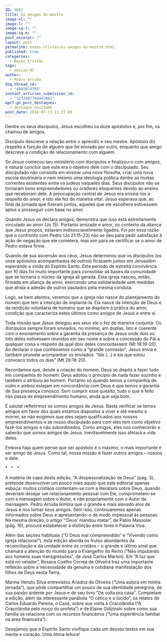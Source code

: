 ```yaml
---
ID: 4691
title: Os amigos do mestre
image-xl: ""
image-l: ""
image-sq-l: ""
image-sq-m: ""
post_excerpt: ""
layout: post
permalink: bases-cristas/os-amigos-do-mestre.html
published: true
categories:
  - Bases Cristãs
tags:
  - edicao-82
author:
  - Pedro Arruda
dsq_thread_id:
  - "4985074795"
instant_articles_submission_id:
  - "1272407749443881"
wpcf-gn_post_destaques:
  - destaque_novidade
post_date: 2016-07-13 11:27:09
---
```

<p class="p1"><span class="s1">Dentre os seus discípulos, Jesus escolheu os doze apóstolos e, por fim, os chamou de amigos.</span></p>
<p class="p1"><span class="s1">Discípulo descreve a relação entre o aprendiz e seu mestre. Apóstolo diz respeito à função de alguém que foi enviado por outro, enquanto que amigo descreve a condição de relacionamento com alguém.</span></p>
<p class="p1"><span class="s1">Se Jesus começou seu ministério com discípulos e finalizou-o com amigos, é natural concluir que este era o objetivo dele com o discipulado. Seu discipulado não consistia em ensinar uma nova filosofia, criar uma nova escola doutrinária e nem mesmo uma ideologia política dentre as muitas correntes existentes entre os judeus naqueles dias. Seus discípulos não se tornaram bons empreendedores ou oradores eloquentes devido ao ensino que receberam dele. A preocupação central de Jesus era ensiná-los a respeito do amor, e isto ele fez de maneira vital. Jesus esperava que, ao final da jornada que fizeram juntos, aqueles que ele escolhera estivessem aptos a prosseguir com base no amor.</span></p>
<p class="p1"><span class="s1">Quando Jesus os declara amigos, demonstra que isso está estreitamente vinculado ao amor (Jo 15). Portanto amizade e amor, no contexto da aliança que Jesus propôs, estavam indissociavelmente ligados. Foi por essa razão que o confronto com Pedro (Jo 21:15-23) não se deu para pedir satisfação à ação de negação que ele cometera, mas sim para se certificar se o amor de Pedro estava firme.</span></p>
<p class="p1"><span class="s1">Quando de sua ascensão aos céus, Jesus determinou que os discípulos (os onze apóstolos acompanhados de outros) ficassem juntos em Jerusalém esperando a vinda do Espírito Santo. Este período de estreita convivência por 10 dias foi muito importante para consolidar as bases da comunidade que se tornaria o núcleo da igreja ali gerada. Esta igreja nasceu, então, firmada em aliança de amor, exercendo uma solidariedade sem medidas que atraía a adesão de outros pautados pela mesma conduta.</span></p>
<p class="p1"><span class="s1">Logo, se bem atentos, veremos que a igreja não nasce do planejamento do homem que tem a intenção de implantá-la. Ela nasce da intenção de Deus e da rendição voluntária de homens que se dispõem à prática do amor, condição que caracteriza estes últimos como amigos de Jesus e entre si.</span></p>
<p class="p1"><span class="s1">Toda missão que Jesus delegou aos seus ele o fez de maneira conjunta. Os discípulos sempre foram enviados, no mínimo, em duplas. Isto é coerente com o ensinamento sobre a garantia da presença de Jesus onde dois ou três deles estivessem reunidos em seu nome e sobre a concessão do Pai a qualquer coisa a respeito da qual dois deles concordassem (Mt 18:19-20). Ao declarar o que conhecemos como a “grande comissão”, Jesus envia e também promete acompanhar os enviados: “Ide (...) e eis que estou convosco todos os dias” (Mt 28:18-20).</span></p>
<p class="p1"><span class="s1">Recordamos que, desde a criação do homem, Deus se dispôs a fazer tudo em companhia do homem. Deus adotou o princípio de nada fazer sozinho e também o atribuiu ao homem. Portanto só quando temos a companhia de outro e ambos estejam em concordância com Deus é que temos a garantia de Sua presença conosco. Sem cumprir esse quesito, tudo o que é feito não passa de empreendimento humano, ainda que seja bom.</span></p>
<p class="p1"><span class="s1">É salutar refletirmos se somos amigos de Jesus. Basta verificar se temos amigos em favor dos quais estamos dispostos a viver e até mesmo a morrer, se não exigimos que eles sejam qualificados aos nossos empreendimentos e se nosso discipulado para com eles tem como objetivo fazê-los amigos e não subordinados. Como amigos, eles nos conhecerão e saberão que somos amigos de Jesus. Inevitavelmente isso afetará a vida deles.</span></p>
<p class="p1"><span class="s1">Embora haja quem pense que ser apóstolo é o máximo, o mais importante é ser amigo de Jesus. Como tal, nossa missão é fazer outros amigos – nossos e dele.</span></p>
<p class="p3"><span class="s1">* <span class="Apple-converted-space">  </span>* <span class="Apple-converted-space">  </span>*</span></p>
<p class="p1"><span class="s1">A matéria de capa desta edição, “A despessoalização de Deus” (pág. 3), pretende desenvolver um pouco mais aquilo que este editorial apenas esboça: muitos cristãos contentam-se com a literatura sobre Deus, quando deveriam desejar um relacionamento pessoal com Ele; comprometem-se com a mensagem sobre o Autor, e não propriamente com o Autor da mensagem. Pedro Arruda lembra que o grande e mais elevado alvo de Jesus é nos tornar seus amigos. Sem isso, continuaremos apenas informados sobre Deus e apresentando-o de modo impessoal às pessoas. Na mesma direção, o artigo “‘Deus’ mandou matar”, de Pablo Massolar (pág. 16), procura estabelecer a distinção entre texto e Palavra Viva. </span></p>
<p class="p1"><span class="s1">Além das seções habituais (“O Deus mal compreendido” e “Vivendo como igreja relacional”), esta edição aborda os frutos abundantes da reconciliação e da unidade entre os cristãos – o grande e último sinal que chamará a atenção do mundo para o Evangelho do Reino (“Não imputando aos homens suas transgressões”, de José Carlos Marion). Em “A luz que está no velador”, Rosana Coelho Correa de Oliveira traz uma importante reflexão sobre a necessidade da genuína e cotidiana manifestação dos filhos de Deus nesta Terra. </span></p>
<p class="p1"><span class="s1">Marina Venuto Silva entrevistou Ariadna de Oliveira (“Uma autora em minha jornada”), que pôde compartilhar um pouco de sua identidade peregrina, de sua paixão ardente por Jesus e de seu livro “De volta pra casa”. Completam a edição, além da interessante parábola “O cético e o lúcido”, os relatos de Carlos Eduardo Pereira, o Casé, sobre sua visita à Cracolândia (“A Cracolândia pelo moço do profeta”) e de Elaine Gidzinski sobre como sua família se relaciona com os recursos financeiros (“Uma experiência familiar na área financeira”).<span class="Apple-converted-space">   </span></span></p>
<p class="p1"><span class="s1">Desejamos que o Espírito Santo vivifique cada um desses textos em sua mente e coração. Uma ótima leitura!</span></p>